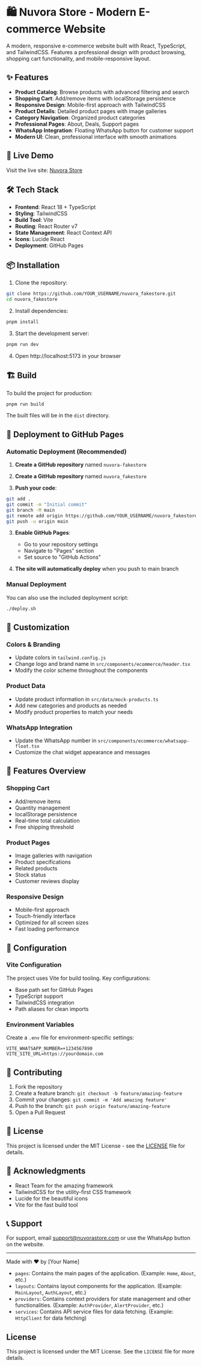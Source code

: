 # 🛍️ Nuvora Store - Modern E-commerce Website

A modern, responsive e-commerce website built with React, TypeScript, and TailwindCSS. Features a professional design with product browsing, shopping cart functionality, and mobile-responsive layout.

## ✨ Features

- **Product Catalog**: Browse products with advanced filtering and search
- **Shopping Cart**: Add/remove items with localStorage persistence
- **Responsive Design**: Mobile-first approach with TailwindCSS
- **Product Details**: Detailed product pages with image galleries
- **Category Navigation**: Organized product categories
- **Professional Pages**: About, Deals, Support pages
- **WhatsApp Integration**: Floating WhatsApp button for customer support
- **Modern UI**: Clean, professional interface with smooth animations

## 🚀 Live Demo

Visit the live site: [Nuvora Store](   https://YOUR_USERNAME.github.io/nuvora_fakestore/)

## 🛠️ Tech Stack

- **Frontend**: React 18 + TypeScript
- **Styling**: TailwindCSS
- **Build Tool**: Vite
- **Routing**: React Router v7
- **State Management**: React Context API
- **Icons**: Lucide React
- **Deployment**: GitHub Pages

## 📦 Installation

1. Clone the repository:

```bash
git clone https://github.com/YOUR_USERNAME/nuvora_fakestore.git
cd nuvora_fakestore
```

2. Install dependencies:

```bash
pnpm install
```

3. Start the development server:

```bash
pnpm run dev
```

4. Open http://localhost:5173 in your browser

## 🏗️ Build

To build the project for production:

```bash
pnpm run build
```

The built files will be in the `dist` directory.

## 🚀 Deployment to GitHub Pages

### Automatic Deployment (Recommended)

1. **Create a GitHub repository** named `nuvora-fakestore`

1. **Create a GitHub repository** named `nuvora_fakestore`

2. **Push your code**:
```bash
git add .
git commit -m "Initial commit"
git branch -M main
git remote add origin https://github.com/YOUR_USERNAME/nuvora_fakestore.git
git push -u origin main
```

3. **Enable GitHub Pages**:

    - Go to your repository settings
    - Navigate to "Pages" section
    - Set source to "GitHub Actions"

4. **The site will automatically deploy** when you push to main branch

### Manual Deployment

You can also use the included deployment script:

```bash
./deploy.sh
```

## 🎨 Customization

### Colors & Branding

- Update colors in `tailwind.config.js`
- Change logo and brand name in `src/components/ecommerce/header.tsx`
- Modify the color scheme throughout the components

### Product Data

- Update product information in `src/data/mock-products.ts`
- Add new categories and products as needed
- Modify product properties to match your needs

### WhatsApp Integration

- Update the WhatsApp number in `src/components/ecommerce/whatsapp-float.tsx`
- Customize the chat widget appearance and messages

## 📱 Features Overview

### Shopping Cart

- Add/remove items
- Quantity management
- localStorage persistence
- Real-time total calculation
- Free shipping threshold

### Product Pages

- Image galleries with navigation
- Product specifications
- Related products
- Stock status
- Customer reviews display

### Responsive Design

- Mobile-first approach
- Touch-friendly interface
- Optimized for all screen sizes
- Fast loading performance

## 🔧 Configuration

### Vite Configuration

The project uses Vite for build tooling. Key configurations:

- Base path set for GitHub Pages
- TypeScript support
- TailwindCSS integration
- Path aliases for clean imports

### Environment Variables

Create a `.env` file for environment-specific settings:

```
VITE_WHATSAPP_NUMBER=+1234567890
VITE_SITE_URL=https://yourdomain.com
```

## 🤝 Contributing

1. Fork the repository
2. Create a feature branch: `git checkout -b feature/amazing-feature`
3. Commit your changes: `git commit -m 'Add amazing feature'`
4. Push to the branch: `git push origin feature/amazing-feature`
5. Open a Pull Request

## 📄 License

This project is licensed under the MIT License - see the [LICENSE](LICENSE) file for details.

## 🙏 Acknowledgments

- React Team for the amazing framework
- TailwindCSS for the utility-first CSS framework
- Lucide for the beautiful icons
- Vite for the fast build tool

## 📞 Support

For support, email support@nuvorastore.com or use the WhatsApp button on the website.

---

Made with ❤️ by [Your Name]

- `pages`: Contains the main pages of the application. (Example: `Home`, `About`, etc.)
- `layouts`: Contains layout components for the application. (Example: `MainLayout`, `AuthLayout`, etc.)
- `providers`: Contains context providers for state management and other functionalities. (Example: `AuthProvider`,
  `AlertProvider`, etc.)
- `services`: Contains API service files for data fetching. (Example: `HttpClient` for data fetching)

## License

This project is licensed under the MIT License. See the `LICENSE` file for more details.
